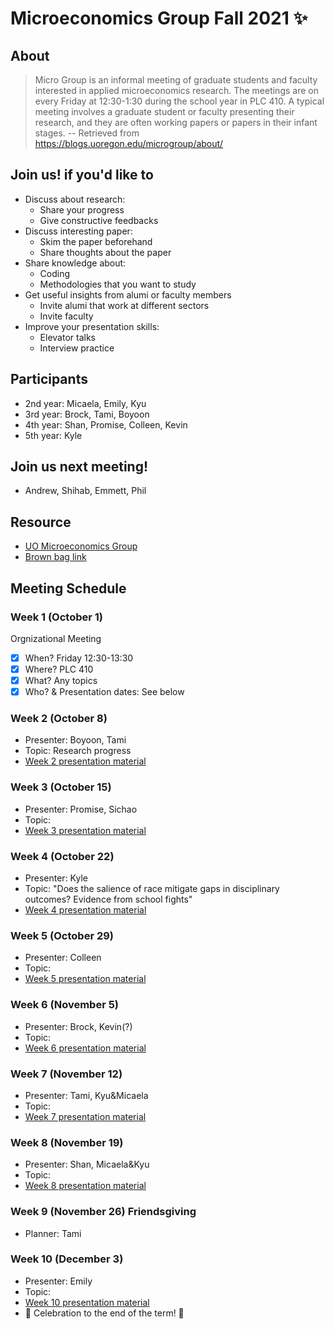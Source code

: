 # Microeconomics Group Fall 2021 ✨

## About 
> Micro Group is an informal meeting of graduate students and faculty interested in applied microeconomics research.  The meetings are on every Friday at 12:30-1:30 during the school year in PLC 410.  A typical meeting involves a graduate student or faculty presenting their research, and they are often working papers or papers in their infant stages. 
-- Retrieved from  https://blogs.uoregon.edu/microgroup/about/ 


## Join us! if you'd like to 
- Discuss about research: 
  - Share your progress 
  - Give constructive feedbacks
- Discuss interesting paper:
  - Skim the paper beforehand
  - Share thoughts about the paper
- Share knowledge about:
  - Coding
  - Methodologies that you want to study
- Get useful insights from alumi or faculty members
  - Invite alumi that work at different sectors 
  - Invite faculty 
- Improve your presentation skills:
  - Elevator talks
  - Interview practice

## Participants
- 2nd year: Micaela, Emily, Kyu
- 3rd year: Brock, Tami, Boyoon
- 4th year: Shan, Promise, Colleen, Kevin
- 5th year: Kyle

## Join us next meeting! 
- Andrew, Shihab, Emmett, Phil


## Resource
- [UO Microeconomics Group](https://blogs.uoregon.edu/microgroup/about/)
- [Brown bag link](https://lists.uoregon.edu/mailman/listinfo/econ_micro_brownbag)


## Meeting Schedule
### Week 1 (October 1) 
Orgnizational Meeting
- [X] When? Friday 12:30-13:30
- [X] Where? PLC 410
- [X] What? Any topics
- [X] Who? & Presentation dates: See below

### Week 2 (October 8)
- Presenter: Boyoon, Tami
- Topic: Research progress
- [Week 2 presentation material](https://github.com/uo-microgroup/week02.git)


### Week 3 (October 15)
- Presenter: Promise, Sichao
- Topic: 
- [Week 3 presentation material]()
  
### Week 4 (October 22)
- Presenter: Kyle
- Topic: "Does the salience of race mitigate gaps in disciplinary outcomes? Evidence from school fights"
- [Week 4 presentation material](https://kyleraze.com/files/RazeWaddell_Salience-of-Race.pdf)

### Week 5 (October 29)
- Presenter: Colleen
- Topic: 
- [Week 5 presentation material]()

### Week 6 (November 5)
- Presenter: Brock, Kevin(?)
- Topic: 
- [Week 6 presentation material]()

### Week 7 (November 12)
- Presenter: Tami, Kyu&Micaela
- Topic: 
- [Week 7 presentation material]()

### Week 8 (November 19)
- Presenter: Shan, Micaela&Kyu
- Topic: 
- [Week 8 presentation material]()

### Week 9 (November 26) Friendsgiving
- Planner: Tami

### Week 10 (December 3)
- Presenter: Emily
- Topic: 
- [Week 10 presentation material]()
- 🎉 Celebration to the end of the term! 🎉




